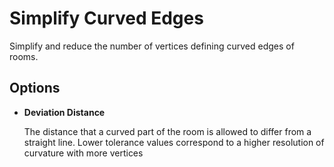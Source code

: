 # Simplify Curved Edges

Simplify and reduce the number of vertices defining curved edges of rooms.

## Options

* **Deviation Distance**

  The distance that a curved part of the room is allowed to differ from a straight line. Lower tolerance values correspond to a higher resolution of curvature with more vertices